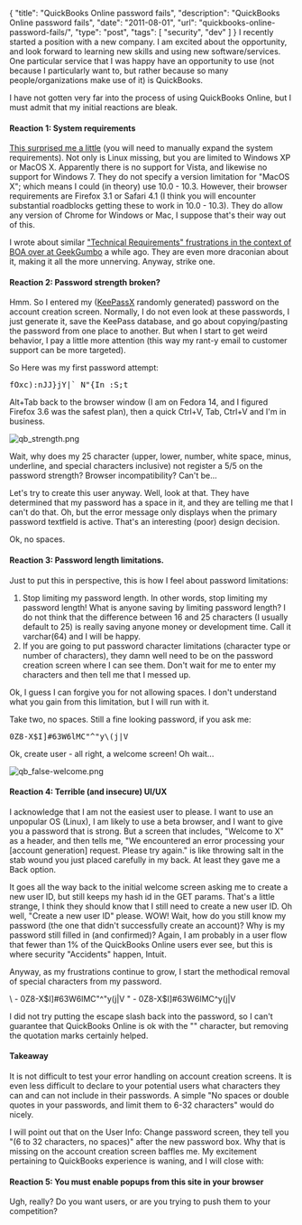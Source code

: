 {
  "title": "QuickBooks Online password fails",
  "description": "QuickBooks Online password fails",
  "date": "2011-08-01",
  "url": "quickbooks-online-password-fails/",
  "type": "post",
  "tags": [
    "security",
    "dev"
  ]
}
I recently started a position with a new company.  I am excited about the opportunity, and look forward to learning new skills and using new software/services.  One particular service that I was happy have an opportunity to use (not because I particularly want to, but rather because so many people/organizations make use of it) is QuickBooks.

I have not gotten very far into the process of using QuickBooks Online, but I must admit that my initial reactions are bleak.

#### Reaction 1: System requirements

[This surprised me a little](http://quickbooksonline.intuit.com/questions-answers.jsp) (you will need to manually expand the system requirements).  Not only is Linux missing, but you are limited to Windows XP or MacOS X.  Apparently there is no support for Vista, and likewise no support for Windows 7\.  They do not specify a version limitation for "MacOS X"; which means I could (in theory) use 10.0 - 10.3\.  However, their browser requirements are Firefox 3.1 or Safari 4.1 (I think you will encounter substantial roadblocks getting these to work in 10.0 - 10.3).  They do allow any version of Chrome for Windows or Mac, I suppose that's their way out of this.  

I wrote about similar ["Technical Requirements" frustrations in the context of BOA over at GeekGumbo](http://www.geekgumbo.com/2010/10/02/bank-of-americamerrill-lynchs-ridiculous-software-reqs/) a while ago.  They are even more draconian about it, making it all the more unnerving.  Anyway, strike one.

#### Reaction 2: Password strength broken?

Hmm.  So I entered my ([KeePassX](http://imperialwicket.com/tags/keepass) randomly generated) password on the account creation screen.  Normally, I do not even look at these passwords, I just generate it, save the KeePass database, and go about copying/pasting the password from one place to another.  But when I start to get weird behavior, I pay a little more attention (this way my rant-y email to customer support can be more targeted).

So Here was my first password attempt:

<pre>
fOxc):nJJ}jY|`_N"{In :S;t
</pre>

Alt+Tab back to the browser window (I am on Fedora 14, and I figured Firefox 3.6 was the safest plan), then a quick Ctrl+V, Tab, Ctrl+V and I'm in business.

![qb_strength.png](/files/qb_strength.png)

Wait, why does my 25 character (upper, lower, number, white space, minus, underline, and special characters inclusive) not register a 5/5 on the password strength?  Browser incompatibility?  Can't be... 

Let's try to create this user anyway.  Well, look at that.  They have determined that my password has a space in it, and they are telling me that I can't do that.  Oh, but the error message only displays when the primary password textfield is active.  That's an interesting (poor) design decision.

Ok, no spaces.

#### Reaction 3: Password length limitations.

Just to put this in perspective, this is how I feel about password limitations:

1.  Stop limiting my password length.  In other words, stop limiting my password length!  What is anyone saving by limiting password length?  I do not think that the difference between 16 and 25 characters (I usually default to 25) is really saving anyone money or development time.  Call it varchar(64) and I will be happy.
2.  If you are going to put password character limitations (character type or number of characters), they damn well need to be on the password creation screen where I can see them.  Don't wait for me to enter my characters and then tell me that I messed up.

Ok, I guess I can forgive you for not allowing spaces.  I don't understand what you gain from this limitation, but I will run with it.

Take two, no spaces.  Still a fine looking password, if you ask me:

<pre>
0Z8-X$I]#63W6lMC"^"y\(j|V
</pre>

Ok, create user - all right, a welcome screen!  Oh wait...

![qb_false-welcome.png](/files/qb_false-welcome.png)

#### Reaction 4: Terrible (and insecure) UI/UX

I acknowledge that I am not the easiest user to please.  I want to use an unpopular OS (Linux), I am likely to use a beta browser, and I want to give you a password that is strong.  But a screen that includes, "Welcome to X" as a header, and then tells me, "We encountered an error processing your [account generation] request. Please try again." is like throwing salt in the stab wound you just placed carefully in my back.  At least they gave me a Back option.

It goes all the way back to the initial welcome screen asking me to create a new user ID, but still keeps my hash id in the GET params.  That's a little strange, I think they should know that I still need to create a new user ID.  Oh well, "Create a new user ID" please.  WOW!  Wait, how do you still know my password (the one that didn't successfully create an account)?  Why is my password still filled in (and confirmed)?  Again, I am probably in a user flow that fewer than 1% of the QuickBooks Online users ever see, but this is where security "Accidents" happen, Intuit.  

Anyway, as my frustrations continue to grow, I start the methodical removal of special characters from my password.

\    -    0Z8-X$I]#63W6lMC"^"y(j|V
"    -    0Z8-X$I]#63W6lMC^y(j|V

I did not try putting the escape slash back into the password, so I can't guarantee that QuickBooks Online is ok with the "\" character, but removing the quotation marks certainly helped.  

#### Takeaway

It is not difficult to test your error handling on account creation screens.  It is even less difficult to declare to your potential users what characters they can and can not include in their passwords.  A simple "No spaces or double quotes in your passwords, and limit them to 6-32 characters" would do nicely.  

I will point out that on the User Info: Change password screen, they tell you "(6 to 32 characters, no spaces)" after the new password box.  Why that is missing on the account creation screen baffles me.  My excitement pertaining to QuickBooks experience is waning, and I will close with:

#### Reaction 5: You must enable popups from this site in your browser

Ugh, really?  Do you want users, or are you trying to push them to your competition?   
